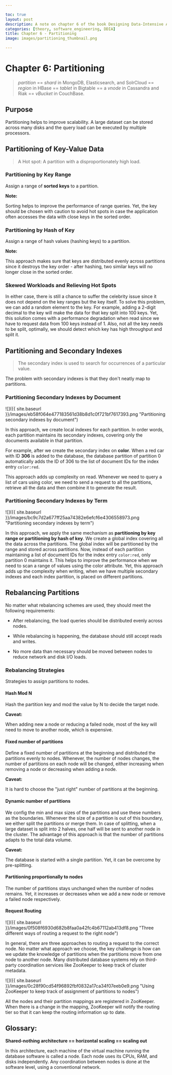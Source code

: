 ```yaml
---

toc: true
layout: post
description: A note on chapter 6 of the book Designing Data-Intensive Applications
categories: [theory, software_engineering, DDIA]
title: Chapter 6 - Partitioning
image: images/partitioning_thumbnail.png

---
```


# Chapter 6: Partitioning

> *partition* == *shard* in MongoDB, Elasticsearch, and SolrCloud == *region* in HBase == *tablet* in Bigtable == a *vnode* in Cassandra and Riak == *vBucket* in CouchBase.

## Purpose

Partitioning helps to improve scalability. A large dataset can be stored across many disks and the query load can be executed by multiple processors.

## Partitioning of Key-Value Data

> A Hot spot: A partition with a disproportionately high load.

### Partitioning by Key Range

Assign a range of **sorted keys** to a partition.

**Note:**

Sorting helps to improve the performance of range queries. Yet, the key should be chosen with caution to avoid hot spots in case the application often accesses the data with close keys in the sorted order.

### Partitioning by Hash of Key

Assign a range of hash values (hashing keys) to a partition.

**Note:**

This approach makes sure that keys are distributed evenly across partitions since it destroys the key order -  after hashing, two similar keys will no longer close in the sorted order. 

### Skewed Workloads and Relieving Hot Spots

In either case, there is still a chance to suffer the celebrity issue since it does not depend on the key ranges but the key itself. To solve this problem, we can add a random element to the key. For example, adding a 2-digit decimal to the key will make the data for that key split into 100 keys. Yet, this solution comes with a performance degradation when read since we have to request data from 100 keys instead of 1. Also, not all the key needs to be split, optimally, we should detect which key has high throughput and split it.

## Partitioning and Secondary Indexes

> The secondary index is used to search for occurrences of a particular value.

The problem with secondary indexes is that they don't neatly map to partitions.

### Partitioning Secondary Indexes by Document

![]({{ site.baseurl }}/images/eb58f064e477183561d38b8d1c0f721bf7617393.png "Partitioning secondary indexes by document")

In this approach, we create local indexes for each partition. In order words, each partition maintains its secondary indexes, covering only the documents available in that partition.

For example, after we create the secondary index on **color**. When a red car with ID **306** is added to the database, the database partition of partition 0 automatically adds the ID of 306 to the list of document IDs for the index entry `color:red`.

This approach adds up complexity on read. Whenever we need to query a list of cars using color, we need to send a request to all the partitions, retrieve all the data and then combine it to generate the result.

### Partitioning Secondary Indexes by Term

![]({{ site.baseurl }}/images/bc9c7d2a677ff25aa74382e6efcf6e4306558973.png "Partitioning secondary indexes by term")

In this approach, we apply the same mechanism as **partitioning by key range or partitioning by hash of key**. We create a global index covering all the data across the partitions. The global index will be partitioned by the range and stored across partitions. Now, instead of each partition maintaining a list of document IDs for the index entry `color:red`, only partition 0 maintains it. This helps to improve the performance when we need to scan a range of values using the color attribute. Yet, this approach adds up the complexity when writing, when we have multiple secondary indexes and each index partition, is placed on different partitions.

## Rebalancing Partitions

No matter what rebalancing schemes are used, they should meet the following requirements:

- After rebalancing, the load queries should be distributed evenly across nodes.

- While rebalancing is happening, the database should still accept reads and writes.

- No more data than necessary should be moved between nodes to reduce network and disk I/O loads.

### Rebalancing Strategies

Strategies to assign partitions to nodes.

#### Hash Mod N

Hash the partition key and mod the value by N to decide the target node.

**Caveat:**

When adding new a node or reducing a failed node, most of the key will need to move to another node, which is expensive.

#### Fixed number of partitions

Define a fixed number of partitions at the beginning and distributed the partitions evenly to nodes. Whenever, the number of nodes changes, the number of partitions on each node will be changed, either increasing when removing a node or decreasing when adding a node.

**Caveat:**

It is hard to choose the "just right" number of partitions at the beginning.

#### Dynamic number of partitions

We config the min and max sizes of the partitions and use these numbers as the boundaries. Whenever the size of a partition is out of this boundary, we either split the partitions or merge them. In case of splitting, when a large dataset is split into 2 halves, one half will be sent to another node in the cluster. The advantage of this approach is that the number of partitions adapts to the total data volume.

**Caveat:**

The database is started with a single partition. Yet, it can be overcome by pre-splitting.

#### Partitioning proportionally to nodes

The number of partitions stays unchanged when the number of nodes remains. Yet, it increases or decreases when we add a new node or remove a failed node respectively.

#### Request Routing

![]({{ site.baseurl }}/images/0f508f6930d682b8faa0a42fc4b67112ab413df8.png "Three different ways of routing a request to the right node")

In general, there are three approaches to routing a request to the correct node. No matter what approach we choose, the key challenge is how can we update the knowledge of partitions when the partitions move from one node to another node.
Many distributed database systems rely on third-party coordination services like ZooKeeper to keep track of cluster metadata.

![]({{ site.baseurl }}/images/0c28f90cd54f96892fbf0832a17ca34f07eeb0e9.png "Using ZooKeeper to keep track of assignment of partitions to nodes")

All the nodes and their partition mappings are registered in ZooKeeper. When there is a change in the mapping, ZooKeeper will notify the routing tier so that it can keep the routing information up to date.

## Glossary:

**Shared-nothing architecture == horizontal scaling == scaling out**

In this architecture, each machine of the virtual machine running the database software is called a node. Each node uses its CPUs, RAM, and disks independently. Any coordination between nodes is done at the software level, using a conventional network.
